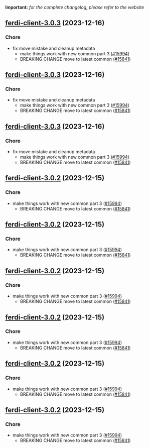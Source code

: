 **Important:**
*for the complete changelog, please refer to the website*




## [ferdi-client-3.0.3](https://github.com/truecharts/charts/compare/ferdi-client-2.0.12...ferdi-client-3.0.3) (2023-12-16)

### Chore

- fix move mistake and cleanup metadata
  - make things work with new common part 3 ([#15994](https://github.com/truecharts/charts/issues/15994))
  - BREAKING CHANGE move to latest common ([#15841](https://github.com/truecharts/charts/issues/15841))
  
  


## [ferdi-client-3.0.3](https://github.com/truecharts/charts/compare/ferdi-client-2.0.12...ferdi-client-3.0.3) (2023-12-16)

### Chore

- fix move mistake and cleanup metadata
  - make things work with new common part 3 ([#15994](https://github.com/truecharts/charts/issues/15994))
  - BREAKING CHANGE move to latest common ([#15841](https://github.com/truecharts/charts/issues/15841))
  
  


## [ferdi-client-3.0.3](https://github.com/truecharts/charts/compare/ferdi-client-2.0.12...ferdi-client-3.0.3) (2023-12-16)

### Chore

- fix move mistake and cleanup metadata
  - make things work with new common part 3 ([#15994](https://github.com/truecharts/charts/issues/15994))
  - BREAKING CHANGE move to latest common ([#15841](https://github.com/truecharts/charts/issues/15841))
  
  


## [ferdi-client-3.0.2](https://github.com/truecharts/charts/compare/ferdi-client-2.0.12...ferdi-client-3.0.2) (2023-12-15)

### Chore

- make things work with new common part 3 ([#15994](https://github.com/truecharts/charts/issues/15994))
  - BREAKING CHANGE move to latest common ([#15841](https://github.com/truecharts/charts/issues/15841))
  
  


## [ferdi-client-3.0.2](https://github.com/truecharts/charts/compare/ferdi-client-2.0.12...ferdi-client-3.0.2) (2023-12-15)

### Chore

- make things work with new common part 3 ([#15994](https://github.com/truecharts/charts/issues/15994))
  - BREAKING CHANGE move to latest common ([#15841](https://github.com/truecharts/charts/issues/15841))
  
  


## [ferdi-client-3.0.2](https://github.com/truecharts/charts/compare/ferdi-client-2.0.12...ferdi-client-3.0.2) (2023-12-15)

### Chore

- make things work with new common part 3 ([#15994](https://github.com/truecharts/charts/issues/15994))
  - BREAKING CHANGE move to latest common ([#15841](https://github.com/truecharts/charts/issues/15841))
  
  


## [ferdi-client-3.0.2](https://github.com/truecharts/charts/compare/ferdi-client-2.0.12...ferdi-client-3.0.2) (2023-12-15)

### Chore

- make things work with new common part 3 ([#15994](https://github.com/truecharts/charts/issues/15994))
  - BREAKING CHANGE move to latest common ([#15841](https://github.com/truecharts/charts/issues/15841))
  
  


## [ferdi-client-3.0.2](https://github.com/truecharts/charts/compare/ferdi-client-2.0.12...ferdi-client-3.0.2) (2023-12-15)

### Chore

- make things work with new common part 3 ([#15994](https://github.com/truecharts/charts/issues/15994))
  - BREAKING CHANGE move to latest common ([#15841](https://github.com/truecharts/charts/issues/15841))
  
  


## [ferdi-client-3.0.2](https://github.com/truecharts/charts/compare/ferdi-client-2.0.12...ferdi-client-3.0.2) (2023-12-15)

### Chore

- make things work with new common part 3 ([#15994](https://github.com/truecharts/charts/issues/15994))
  - BREAKING CHANGE move to latest common ([#15841](https://github.com/truecharts/charts/issues/15841))
  
  


